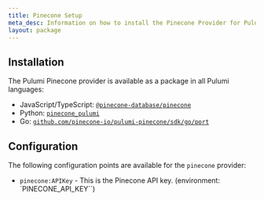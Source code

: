 ```yaml
---
title: Pinecone Setup
meta_desc: Information on how to install the Pinecone Provider for Pulumi.
layout: package
---
```


## Installation

The Pulumi Pinecone provider is available as a package in all Pulumi languages:

* JavaScript/TypeScript: [`@pinecone-database/pinecone`](https://www.npmjs.com/package/@pinecone-database/pinecone)
* Python: [`pinecone_pulumi`](https://pypi.org/project/pinecone_pulumi/)
* Go: [`github.com/pinecone-io/pulumi-pinecone/sdk/go/port`](https://github.com/pinecone-io/pulumi-pinecone)

## Configuration

The following configuration points are available for the `pinecone` provider:

- `pinecone:APIKey` - This is the Pinecone API key. (environment: `PINECONE_API_KEY``)
